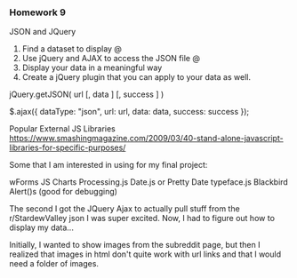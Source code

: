 ### Homework 9
JSON and JQuery

1. Find a dataset to display @
2. Use jQuery and AJAX to access the JSON file @
3. Display your data in a meaningful way
4. Create a jQuery plugin that you can apply to your data as well.

jQuery.getJSON( url [, data ] [, success ] )

$.ajax({
  dataType: "json",
  url: url,
  data: data,
  success: success
});

Popular External JS Libraries
https://www.smashingmagazine.com/2009/03/40-stand-alone-javascript-libraries-for-specific-purposes/

Some that I am interested in using for my final project:

wForms
JS Charts
Processing.js
Date.js or Pretty Date
typeface.js
Blackbird Alert()s (good for debugging)


The second I got the JQuery Ajax to actually pull stuff from the r/StardewValley json I was super excited.
Now, I had to figure out how to display my data...

Initially, I wanted to show images from the subreddit page, but then I realized that images in html don't quite work with url links and that I would need a folder of images.
